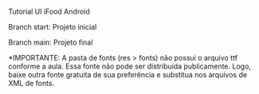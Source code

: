 Tutorial UI iFood Android

Branch start: Projeto inicial

Branch main: Projeto final

*IMPORTANTE: A pasta de fonts (res > fonts) não possui o arquivo ttf conforme a aula. Essa fonte não pode ser distribuída publicamente. Logo, baixe outra fonte gratuita de sua preferência e substitua nos arquivos de XML de fonts.
